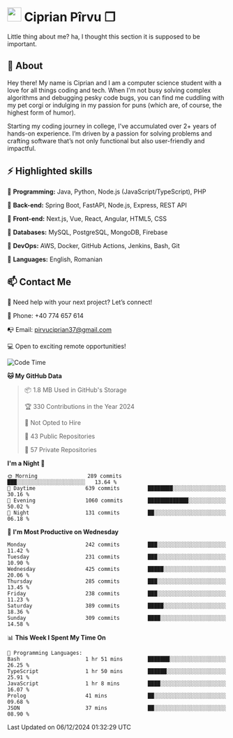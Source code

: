 # <img height="32px" src="https://user-images.githubusercontent.com/74038190/216122041-518ac897-8d92-4c6b-9b3f-ca01dcaf38ee.png"> Ciprian Pîrvu ❐ </h1>

Little thing about me? ha, I thought this section it is supposed to be important.

## 🧐 About

Hey there! My name is Ciprian and I am a computer science student with a love for all things coding and tech. When I'm not busy solving complex algorithms and debugging pesky code bugs, you can find me cuddling with my pet corgi or indulging in my passion for puns (which are, of course, the highest form of humor).

Starting my coding journey in college, I've accumulated over 2+ years of hands-on experience. I’m driven by a passion for solving problems and crafting software that’s not only functional but also user-friendly and impactful.


## ⚡ Highlighted skills

🎯 **Programming:** Java, Python, Node.js (JavaScript/TypeScript), PHP

🎯 **Back-end:** Spring Boot, FastAPI, Node.js, Express, REST API

🎯 **Front-end:** Next.js, Vue, React, Angular, HTML5, CSS

🎯 **Databases:** MySQL, PostgreSQL, MongoDB, Firebase

🎯 **DevOps:** AWS, Docker, GitHub Actions, Jenkins, Bash, Git

🎯 **Languages:** English, Romanian



## 📫 Contact Me

🤝 Need help with your next project? Let’s connect!

📱 Phone: +40 774 657 614

📭 Email: pirvuciprian37@gmail.com


💻 Open to exciting remote opportunities!

<!--START_SECTION:waka-->
![Code Time](http://img.shields.io/badge/Code%20Time-2%2C238%20hrs%2046%20mins-blue)

**🐱 My GitHub Data** 

> 📦 1.8 MB Used in GitHub's Storage 
 > 
> 🏆 330 Contributions in the Year 2024
 > 
> 🚫 Not Opted to Hire
 > 
> 📜 43 Public Repositories 
 > 
> 🔑 57 Private Repositories 
 > 
**I'm a Night 🦉** 

```text
🌞 Morning                289 commits         ███░░░░░░░░░░░░░░░░░░░░░░   13.64 % 
🌆 Daytime                639 commits         ████████░░░░░░░░░░░░░░░░░   30.16 % 
🌃 Evening                1060 commits        █████████████░░░░░░░░░░░░   50.02 % 
🌙 Night                  131 commits         ██░░░░░░░░░░░░░░░░░░░░░░░   06.18 % 
```
📅 **I'm Most Productive on Wednesday** 

```text
Monday                   242 commits         ███░░░░░░░░░░░░░░░░░░░░░░   11.42 % 
Tuesday                  231 commits         ███░░░░░░░░░░░░░░░░░░░░░░   10.90 % 
Wednesday                425 commits         █████░░░░░░░░░░░░░░░░░░░░   20.06 % 
Thursday                 285 commits         ███░░░░░░░░░░░░░░░░░░░░░░   13.45 % 
Friday                   238 commits         ███░░░░░░░░░░░░░░░░░░░░░░   11.23 % 
Saturday                 389 commits         █████░░░░░░░░░░░░░░░░░░░░   18.36 % 
Sunday                   309 commits         ████░░░░░░░░░░░░░░░░░░░░░   14.58 % 
```


📊 **This Week I Spent My Time On** 

```text
💬 Programming Languages: 
Bash                     1 hr 51 mins        ███████░░░░░░░░░░░░░░░░░░   26.25 % 
TypeScript               1 hr 50 mins        ██████░░░░░░░░░░░░░░░░░░░   25.91 % 
JavaScript               1 hr 8 mins         ████░░░░░░░░░░░░░░░░░░░░░   16.07 % 
Prolog                   41 mins             ██░░░░░░░░░░░░░░░░░░░░░░░   09.68 % 
JSON                     37 mins             ██░░░░░░░░░░░░░░░░░░░░░░░   08.90 % 
```


 Last Updated on 06/12/2024 01:32:29 UTC
<!--END_SECTION:waka-->
